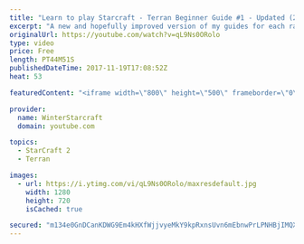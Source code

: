 ```yaml
---
title: "Learn to play Starcraft - Terran Beginner Guide #1 - Updated (2017 LOTV)"
excerpt: "A new and hopefully improved version of my guides for each race where I go over as many basics as possible while doing it live :)  I strongly believe that a super structured guide style is not very helpful compared to watching/playing the game actively.  Feedback is greatly appreciated. -- Watch live"
originalUrl: https://youtube.com/watch?v=qL9Ns0ORolo
type: video
price: Free
length: PT44M51S
publishedDateTime: 2017-11-19T17:08:52Z
heat: 53

featuredContent: "<iframe width=\"800\" height=\"500\" frameborder=\"0\" src=\"https://www.youtube.com/embed/qL9Ns0ORolo\" allow=\"accelerometer; autoplay; encrypted-media; gyroscope; picture-in-picture\" allowfullscreen></iframe>"

provider:
  name: WinterStarcraft
  domain: youtube.com

topics:
  - StarCraft 2
  - Terran

images:
  - url: https://i.ytimg.com/vi/qL9Ns0ORolo/maxresdefault.jpg
    width: 1280
    height: 720
    isCached: true

secured: "m134e0GnDCanKDWG9Em4kHXfWjjvyeMkY9kpRxnsUvn6mEbnwPrLPNHBjIMQXGEs/Ei2336SPsXwlBiQhF8J9ad8ZWMHCo9LvT/l6Dn/xAwNBjjCVY+bc9FWnPkox4M/fTAaP/t9vJdbyVRj7m2sedl0xrLcbkuJTlqVruIcjdJbHNc+AHXxMZEzHuMFXghF3Q530Dp1CqQylKHI4TL3+YVPFAaLafoW/Cgd2O/DdsApFmPetPIasuw58n4ZFIDeB0ncbz0cm9pRO8IZPC7GICYGFl3B0ZIA8MRmeSh0xn5O5ssZoJDaVEtJoAgbX0QK147WJUhL51+bDNeupIBrNPhmsPCwtlIiLfayzmbKoVlDPxdCF+KC8WbfAk27n+kgB7n/odlqA85lmoOfytzpBN07iVMuKjfjJ9OPHH9s27neLHiyUb6+M2JGjOa03Ac4;gvx0MpcVqlmx31xM8wh3kg=="
---
```


